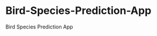    # Bird-Species-Prediction-App
Bird Species Prediction App
     
          
         
                       
             
                        
             
                                  
                                             
                                     
                                                                                              
                                        
                                                                             
                        
                                                           
